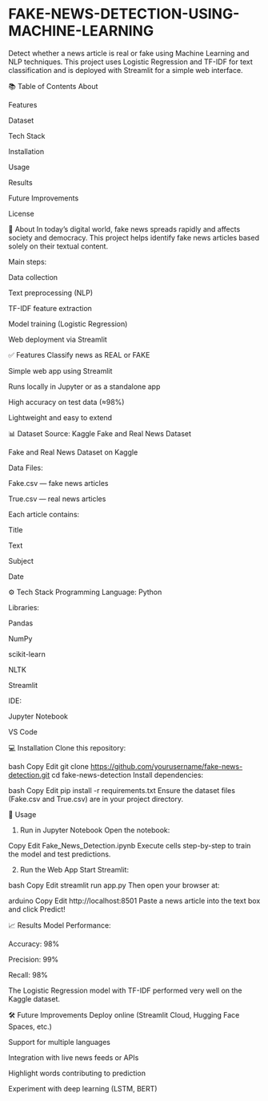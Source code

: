 # FAKE-NEWS-DETECTION-USING-MACHINE-LEARNING

Detect whether a news article is real or fake using Machine Learning and NLP techniques.
This project uses Logistic Regression and TF-IDF for text classification and is deployed with Streamlit for a simple web interface.


📚 Table of Contents
About

Features

Dataset

Tech Stack

Installation

Usage

Results

Future Improvements

License

📝 About
In today’s digital world, fake news spreads rapidly and affects society and democracy.
This project helps identify fake news articles based solely on their textual content.

Main steps:

Data collection

Text preprocessing (NLP)

TF-IDF feature extraction

Model training (Logistic Regression)

Web deployment via Streamlit

✅ Features
Classify news as REAL or FAKE

Simple web app using Streamlit

Runs locally in Jupyter or as a standalone app

High accuracy on test data (≈98%)

Lightweight and easy to extend

📊 Dataset
Source: Kaggle Fake and Real News Dataset

Fake and Real News Dataset on Kaggle

Data Files:

Fake.csv — fake news articles

True.csv — real news articles

Each article contains:

Title

Text

Subject

Date

⚙️ Tech Stack
Programming Language: Python

Libraries:

Pandas

NumPy

scikit-learn

NLTK

Streamlit

IDE:

Jupyter Notebook

VS Code

💻 Installation
Clone this repository:

bash
Copy
Edit
git clone https://github.com/yourusername/fake-news-detection.git
cd fake-news-detection
Install dependencies:

bash
Copy
Edit
pip install -r requirements.txt
Ensure the dataset files (Fake.csv and True.csv) are in your project directory.

🚀 Usage
1. Run in Jupyter Notebook
Open the notebook:

Copy
Edit
Fake_News_Detection.ipynb
Execute cells step-by-step to train the model and test predictions.

2. Run the Web App
Start Streamlit:

bash
Copy
Edit
streamlit run app.py
Then open your browser at:

arduino
Copy
Edit
http://localhost:8501
Paste a news article into the text box and click Predict!

📈 Results
Model Performance:

Accuracy: 98%

Precision: 99%

Recall: 98%

The Logistic Regression model with TF-IDF performed very well on the Kaggle dataset.

🛠️ Future Improvements
Deploy online (Streamlit Cloud, Hugging Face Spaces, etc.)

Support for multiple languages

Integration with live news feeds or APIs

Highlight words contributing to prediction

Experiment with deep learning (LSTM, BERT)
